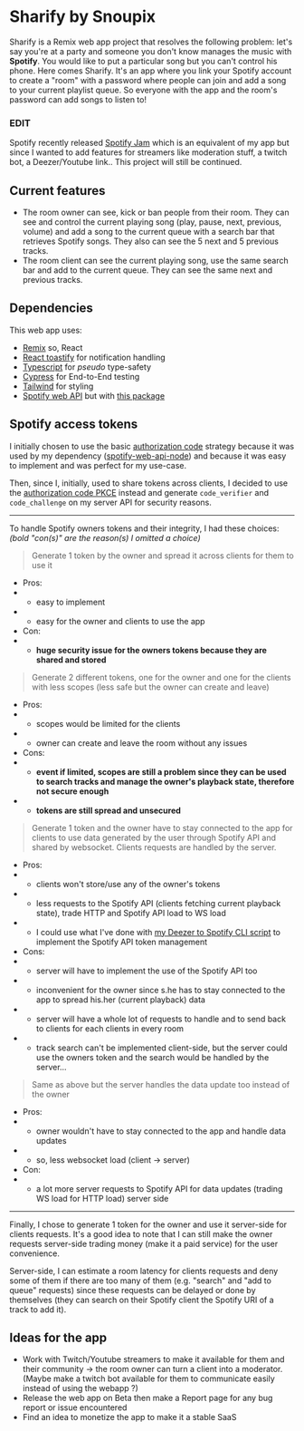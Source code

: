 # Sharify by Snoupix

Sharify is a Remix web app project that resolves the following problem: let's say you're at a party and someone you don't know manages the music with **Spotify**. You would like to put a particular song but you can't control his phone. Here comes Sharify. It's an app where you link your Spotify account to create a "room" with a password where people can join and add a song to your current playlist queue. So everyone with the app and the room's password can add songs to listen to!

### EDIT

Spotify recently released [Spotify Jam](https://support.spotify.com/us/article/jam/) which is an equivalent of my app but since I wanted to add features for streamers like moderation stuff, a twitch bot, a Deezer/Youtube link.. This project will still be continued.

## Current features

- The room owner can see, kick or ban people from their room. They can see and control the current playing song (play, pause, next, previous, volume) and add a song to the current queue with a search bar that retrieves Spotify songs. They also can see the 5 next and 5 previous tracks.
- The room client can see the current playing song, use the same search bar and add to the current queue. They can see the same next and previous tracks.

## Dependencies

This web app uses:

- [Remix](https://remix.run/) so, React
- [React toastify](https://fkhadra.github.io/react-toastify/introduction/) for notification handling
- [Typescript](https://www.typescriptlang.org/) for *pseudo* type-safety
- [Cypress](https://www.cypress.io/) for End-to-End testing
- [Tailwind](https://tailwindcss.com/) for styling
- [Spotify web API](https://developer.spotify.com/documentation/web-api/) but with [this package](https://www.npmjs.com/package/spotify-web-api-node)

## Spotify access tokens

I initially chosen to use the basic [authorization code](https://developer.spotify.com/documentation/web-api/tutorials/code-flow) strategy because it was used by my dependency ([spotify-web-api-node](https://www.npmjs.com/package/spotify-web-api-node)) and because it was easy to implement and was perfect for my use-case.

Then, since I, initially, used to share tokens across clients, I decided to use the [authorization code PKCE](https://developer.spotify.com/documentation/web-api/tutorials/code-pkce-flow) instead and generate `code_verifier` and `code_challenge` on my server API for security reasons.

----

To handle Spotify owners tokens and their integrity, I had these choices: *(bold "con(s)" are the reason(s) I omitted a choice)*

> Generate 1 token by the owner and spread it across clients for them to use it
- Pros:
- - easy to implement
- - easy for the owner and clients to use the app
- Con:
- - **huge security issue for the owners tokens because they are shared and stored**

> Generate 2 different tokens, one for the owner and one for the clients with less scopes (less safe but the owner can create and leave)
- Pros:
- - scopes would be limited for the clients
- - owner can create and leave the room without any issues
- Cons:
- - **event if limited, scopes are still a problem since they can be used to search tracks and manage the owner's playback state, therefore not secure enough**
- - **tokens are still spread and unsecured**

> Generate 1 token and the owner have to stay connected to the app for clients to use data generated by the user through Spotify API and shared by websocket. Clients requests are handled by the server.
- Pros:
- - clients won't store/use any of the owner's tokens
- - less requests to the Spotify API (clients fetching current playback state), trade HTTP and Spotify API load to WS load
- - I could use what I've done with [my Deezer to Spotify CLI script](https://github.com/Snoupix/DtS) to implement the Spotify API token management
- Cons:
- - server will have to implement the use of the Spotify API too
- - inconvenient for the owner since s.he has to stay connected to the app to spread his.her (current playback) data
- - server will have a whole lot of requests to handle and to send back to clients for each clients in every room
- - track search can't be implemented client-side, but the server could use the owners token and the search would be handled by the server... 

> Same as above but the server handles the data update too instead of the owner
- Pros:
- - owner wouldn't have to stay connected to the app and handle data updates
- - so, less websocket load (client -> server)
- Con:
- - a lot more server requests to Spotify API for data updates (trading WS load for HTTP load) server side

----

Finally, I chose to generate 1 token for the owner and use it server-side for clients requests. It's a good idea to note that I can still make the owner requests server-side trading money (make it a paid service) for the user convenience.

Server-side, I can estimate a room latency for clients requests and deny some of them if there are too many of them (e.g. "search" and "add to queue" requests) since these requests can be delayed or done by themselves (they can search on their Spotify client the Spotify URI of a track to add it).

## Ideas for the app

- Work with Twitch/Youtube streamers to make it available for them and their community -> the room owner can turn a client into a moderator. (Maybe make a twitch bot available for them to communicate easily instead of using the webapp ?)
- Release the web app on Beta then make a Report page for any bug report or issue encountered
- Find an idea to monetize the app to make it a stable SaaS
